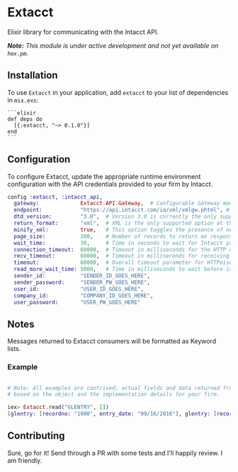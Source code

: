 # Extacct

Elixir library for communicating with the Intacct API.

*__Note:__ This module is under active development and not yet available on `hex.pm`.*

## Installation

To use `Extacct` in your application, add `extacct` to your list of dependencies in `mix.exs`:

    ```elixir
    def deps do
      [{:extacct, "~> 0.1.0"}]
    end
    ```

## Configuration

To configure Extacct, update the appropriate runtime environment configuration
with the API credentials provided to your firm by Intacct.

```elixir
config :extacct, :intacct_api,
  gateway:             Extacct.API.Gateway,  # Configurable Gateway module for testing purposes
  endpoint:            "https://api.intacct.com/ia/xml/xmlgw.phtml", # The Intacct endpoint URL
  dtd_version:         "3.0",  # Version 3.0 is currently the only supported option.
  return_format:       "xml",  # XML is the only supported option at this time.
  minify_xml:          true,   # This option toggles the presence of new lines and tabs on outbound XML messages.
  page_size:           100,    # Number of records to return on response messages
  wait_time:           30,     # Time in seconds to wait for Intacct processing to complete
  connection_timeout:  60000,  # Timeout in milliseconds for the HTTP connection
  recv_timeout:        60000,  # Timeout in milliseconds for receiving data back from the HTTP request
  timeout:             60000,  # Overall timeout parameter for HTTPoison
  read_more_wait_time: 5000,   # Time in milliseconds to wait before issuing a `readMore` command to Intacct
  sender_id:           "SENDER_ID_GOES_HERE",
  sender_password:     "SENDER_PW_GOES_HERE",
  user_id:             "USER_ID_GOES_HERE",
  company_id:          "COMPANY_ID_GOES_HERE",
  user_password:       "USER_PW_GOES_HERE"
```

## Notes

Messages returned to Extacct consumers will be formatted as Keyword lists.

### Example
```elixir

# Note: All examples are contrived; actual fields and data returned from Intacct will vary
# based on the object and the implementation details for your firm.

iex> Extacct.read("GLENTRY", [])
[glentry: [recordno: "1000", entry_date: "09/16/2016"], glentry: [recordno: "1001", entry_date: "09/17/2016"]]

```

## Contributing

Sure, go for it!  Send through a PR with some tests and I'll happily review.  I am friendly.
